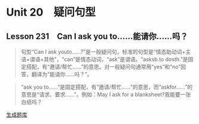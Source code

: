 ﻿ # Unit 20　疑问句型
 ## Lesson 231　Can I ask you to……能请你……吗？
 
> 句型“Can I ask youto……?”是一般疑问句，标准的句型是“情态助动词+主语+谓语+其他”，“can”是情态动词，“ask”是谓语。“asksb.to dosth.”是固定搭配，有“邀请/帮忙……”的意思。对一般疑问句通常用“yes”和“no”回答，翻译为“能请你……吗？”。

> “ask you to……”是固定搭配，有“邀请/帮忙……”的意思，而“askfor……”的意思是“请求、要求……”。例如：May I ask for a blanksheet?我能要一张白纸吗？


 [生成题库](./question/f231.json)